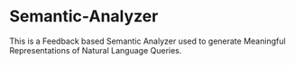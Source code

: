 Semantic-Analyzer
=================

This is a Feedback based Semantic Analyzer used to generate Meaningful Representations of Natural Language Queries.